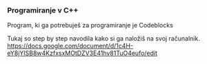 ### Programiranje v C++

Program, ki ga potrebuješ za programiranje je Codeblocks

Tukaj so step by step navodila kako si ga naložiš na svoj računalnik.
https://docs.google.com/document/d/1c4H-eY8jYISB8w4KzfxsxMOtDZV3E41hv81TuO4eufo/edit
